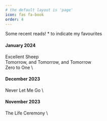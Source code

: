 ```yaml
---
# the default layout is 'page'
icon: fas fa-book
order: 4
---
```


Some recent reads! * to indicate my favourites

#### January 2024
Excellent Sheep \
Tomorrow, and Tomorrow, and Tomorrow \
Zero to One \

#### December 2023
Never Let Me Go \

#### November 2023
The Life Ceremony \



